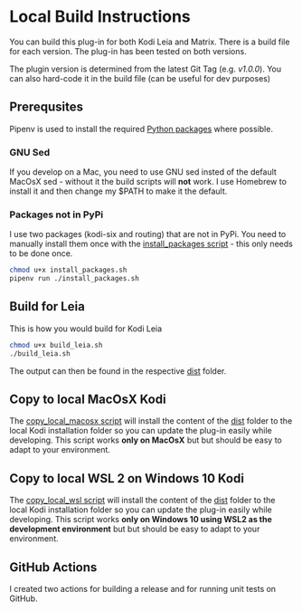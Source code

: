 # Local Build Instructions

You can build this plug-in for both Kodi Leia and Matrix. There is a build file for each version. The plug-in has been tested on both versions.

The plugin version is determined from the latest Git Tag (e.g. _v1.0.0_). You can also hard-code it in the build file (can be useful for dev purposes)

## Prerequsites

Pipenv is used to install the required [Python packages](../Pipfile) where possible.

### GNU Sed

If you develop on a Mac, you need to use GNU sed insted of the default MacOsX sed - without it the build scripts will **not** work. I use Homebrew to install it and then change my $PATH to make it the default.

### Packages not in PyPi

I use two packages (kodi-six and routing) that are not in PyPi. You need to manually install them once with the [install_packages script](./install_packages.sh) - this only needs to be done once.

```bash
chmod u+x install_packages.sh
pipenv run ./install_packages.sh
```

## Build for Leia

This is how you would build for Kodi Leia

```bash
chmod u+x build_leia.sh
./build_leia.sh
```

The output can then be found in the respective [dist](./leia/dist/) folder.

## Copy to local MacOsX Kodi

The [copy_local_macosx script](./copy_local_macosx.sh) will install the content of the [dist](./leia/dist/) folder to the local Kodi installation folder so you can update the plug-in easily while developing. This script works **only on MacOsX** but but should be easy to adapt to your environment.

## Copy to local WSL 2 on Windows 10 Kodi

The [copy_local_wsl script](./copy_local_wsl.sh) will install the content of the [dist](./leia/dist/) folder to the local Kodi installation folder so you can update the plug-in easily while developing. This script works **only on Windows 10 using WSL2 as the development environment** but but should be easy to adapt to your environment.

## GitHub Actions

I created two actions for building a release and for running unit tests on GitHub.
